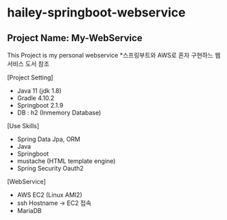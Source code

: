 # hailey-springboot-webservice
## Project Name: My-WebService
This Project is my personal webservice
*스프링부트와 AWS로 혼자 구현하느 웹 서비스 도서 참조

[Project Setting]
- Java 11 (jdk 1.8)
- Gradle 4.10.2
- Springboot 2.1.9
- DB : h2 (Inmemory Database)

[Use Skills]

- Spring Data Jpa, ORM
- Java
- Springboot
- mustache (HTML template engine)
- Spring Security Oauth2

[WebService]

- AWS EC2 (Linux AMI2)
- ssh Hostname -> EC2 접속
- MariaDB


